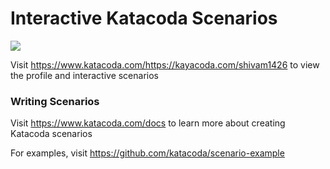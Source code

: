# Interactive Katacoda Scenarios

[![](http://shields.katacoda.com/katacoda/https://kayacoda.com/shivam1426/count.svg)](https://www.katacoda.com/https://kayacoda.com/shivam1426 "Get your profile on Katacoda.com")

Visit https://www.katacoda.com/https://kayacoda.com/shivam1426 to view the profile and interactive scenarios

### Writing Scenarios
Visit https://www.katacoda.com/docs to learn more about creating Katacoda scenarios

For examples, visit https://github.com/katacoda/scenario-example

